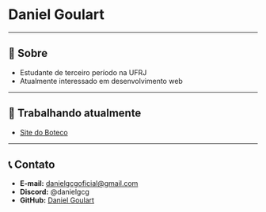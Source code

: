 # Daniel Goulart

---

## 👤 Sobre

- Estudante de terceiro período na UFRJ
- Atualmente interessado em desenvolvimento web

---

## 🔨 Trabalhando atualmente

- [Site do Boteco](https://github.com/DanielGCG/SitedoBotecoRS)

---

## 📞 Contato

- **E-mail:** danielgcgoficial@gmail.com
- **Discord:** @danielgcg
- **GitHub:** [Daniel Goulart](https://github.com/danielgcg)








<!--
**DanielGCG/DanielGCG** is a ✨ _special_ ✨ repository because its `README.md` (this file) appears on your GitHub profile.

Here are some ideas to get you started:

- 🔭 I’m currently working on ...
- 🌱 I’m currently learning ...
- 👯 I’m looking to collaborate on ...
- 🤔 I’m looking for help with ...
- 💬 Ask me about ...
- 📫 How to reach me: ...
- 😄 Pronouns: ...
- ⚡ Fun fact: ...
-->
